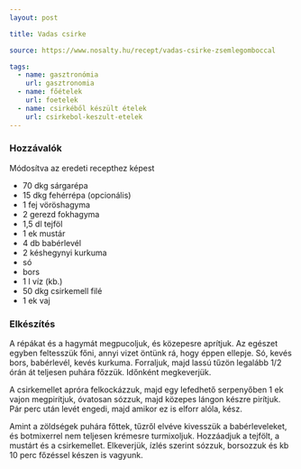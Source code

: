 ```yaml
---
layout: post

title: Vadas csirke

source: https://www.nosalty.hu/recept/vadas-csirke-zsemlegomboccal

tags:
  - name: gasztronómia
    url: gasztronomia
  - name: főételek
    url: foetelek
  - name: csirkéből készült ételek
    url: csirkebol-keszult-etelek
---
```


### Hozzávalók
Módosítva az eredeti recepthez képest

 - 70 dkg sárgarépa
 - 15 dkg fehérrépa (opcionális)
 - 1 fej vöröshagyma
 - 2 gerezd fokhagyma
 - 1,5 dl tejföl
 - 1 ek mustár
 - 4 db babérlevél
 - 2 késhegynyi kurkuma
 - só
 - bors
 - 1 l víz (kb.)
 - 50 dkg csirkemell filé
 - 1 ek vaj


### Elkészítés
A répákat és a hagymát megpucoljuk, és közepesre aprítjuk. Az egészet egyben
 feltesszük főni, annyi vizet öntünk rá, hogy éppen ellepje. Só, kevés bors,
 babérlevél, kevés kurkuma. Forraljuk, majd lassú tűzön legalább 1/2 órán át
 teljesen puhára főzzük. Időnként megkeverjük.

A csirkemellet apróra felkockázzuk, majd egy lefedhető serpenyőben 1 ek vajon
 megpirítjuk, óvatosan sózzuk, majd közepes lángon készre pirítjuk. Pár perc
 után levét engedi, majd amikor ez is elforr alóla, kész.

Amint a zöldségek puhára főttek, tűzről elvéve kivesszük a babérleveleket, és
 botmixerrel nem teljesen krémesre turmixoljuk. Hozzáadjuk a tejfölt, a mustárt
 és a csirkemellet. Elkeverjük, ízlés szerint sózzuk, borsozzuk és kb 10 perc
 főzéssel készen is vagyunk.
